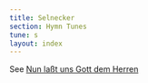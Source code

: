 ```yaml
---
title: Selnecker
section: Hymn Tunes
tune: s
layout: index
---
```


See [Nun laßt uns Gott dem Herren](/tunes/nun-lasst-uns)  
